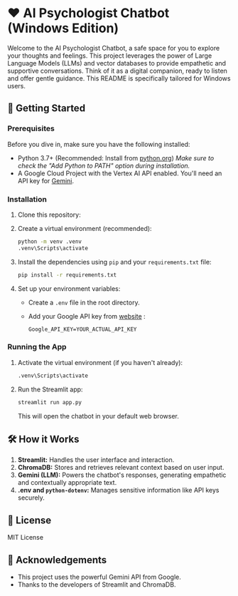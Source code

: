 # ❤️ AI Psychologist Chatbot (Windows Edition)

Welcome to the AI Psychologist Chatbot, a safe space for you to explore your thoughts and feelings. This project leverages the power of Large Language Models (LLMs) and vector databases to provide empathetic and supportive conversations. Think of it as a digital companion, ready to listen and offer gentle guidance. This README is specifically tailored for Windows users.

## 🚀 Getting Started

### Prerequisites

Before you dive in, make sure you have the following installed:

*   Python 3.7+ (Recommended: Install from [python.org](https://www.python.org/downloads/windows/)) *Make sure to check the "Add Python to PATH" option during installation.*
*   A Google Cloud Project with the Vertex AI API enabled. You'll need an API key for [Gemini](https://aistudio.google.com/apikey).

### Installation

1.  Clone this repository:

2.  Create a virtual environment (recommended):

    ```bash
    python -m venv .venv
    .venv\Scripts\activate 
    ```

3.  Install the dependencies using `pip` and your `requirements.txt` file:

    ```bash
    pip install -r requirements.txt
    ```

4.  Set up your environment variables:

    *   Create a `.env` file in the root directory.
    *   Add your Google API key from [website](https://aistudio.google.com/apikey) :

        ```.env
        Google_API_KEY=YOUR_ACTUAL_API_KEY
        ```

### Running the App 

1.  Activate the virtual environment (if you haven't already): 
    ```bash
    .venv\Scripts\activate
    ```

2.  Run the Streamlit app:

    ```bash
    streamlit run app.py
    ```

    This will open the chatbot in your default web browser.

## 🛠️ How it Works 
1.  **Streamlit:**  Handles the user interface and interaction.
2.  **ChromaDB:** Stores and retrieves relevant context based on user input.
3.  **Gemini (LLM):**  Powers the chatbot's responses, generating empathetic and contextually appropriate text.
4.  **.env and `python-dotenv`:** Manages sensitive information like API keys securely.

## 📄 License 
MIT License

## 🙏 Acknowledgements 
*   This project uses the powerful Gemini API from Google.
*   Thanks to the developers of Streamlit and ChromaDB.